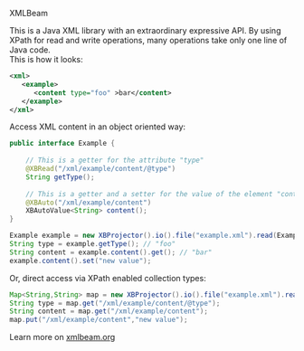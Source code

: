 XMLBeam

 This is a Java XML library with an extraordinary expressive API. 
 By using XPath for read and write operations, many operations take only one line of Java code.   
 This is how it looks:

```XML
<xml>
   <example>
      <content type="foo" >bar</content>
   </example>
</xml>
```

Access XML content in an object oriented way:
```Java
public interface Example {
    
    // This is a getter for the attribute "type"
    @XBRead("/xml/example/content/@type")
    String getType();
    
    // This is a getter and a setter for the value of the element "content"
    @XBAuto("/xml/example/content")
    XBAutoValue<String> content();
}

Example example = new XBProjector().io().file("example.xml").read(Example.class);
String type = example.getType(); // "foo"
String content = example.content().get(); // "bar"
example.content().set("new value");
```

Or, direct access via XPath enabled collection types:
```Java
Map<String,String> map = new XBProjector().io().file("example.xml").readAsMapOf(String.class);
String type = map.get("/xml/example/content/@type");
String content = map.get("/xml/example/content");
map.put("/xml/example/content","new value");
```

Learn more on [xmlbeam.org](https://xmlbeam.org)
